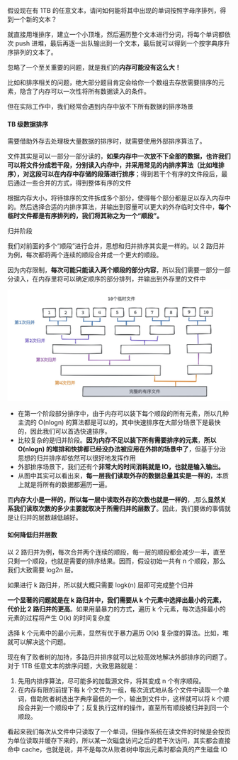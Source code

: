 假设现在有 1TB 的任意文本，请问如何能将其中出现的单词按照字母序排列，得到一个新的文本？

就直接用堆排序，建立一个小顶堆，然后遍历整个文本进行分词，将每个单词都依次 push 进堆，最后再逐一出队输出到一个文本，最后就可以得到一个按字典序升序排列的文本了。

忽略了一个至关重要的问题，就是我们的**内存可能没有这么大！**

比如和排序相关的问题，绝大部分题目肯定会给你一个数组去存放需要排序的元素，隐含了内存可以一次性将所有数据读入的条件。

但在实际工作中，我们经常会遇到内存中放不下所有数据的排序场景

#### TB 级数据排序

需要借助外存去处理极大量数据的排序时，就需要使用外部排序算法了。

文件其实是可以一部分一部分读的，**如果内存中一次放不下全部的数据，也许我们可以将文件分成若干段，分别读入内存中，并采用常见的内排序算法（比如堆排序），对这段可以在内存中存储的段落进行排序**；得到若干个有序的文件段后，最后通过一些合并的方式，得到整体有序的文件

根据内存大小，将待排序的文件拆成多个部分，使得每个部分都是足以存入内存中的。然后选择合适的内排序算法，并输出到容量可以更大的外存临时文件中，**每个临时文件都是有序排列的，我们将其称之为一个“顺段”。**

归并阶段

我们对前面的多个“顺段”进行合并，思想和归并排序其实是一样的。以 2 路归并为例，每次都将两个连续的顺段合并成一个更大的顺段。

因为内存限制，**每次可能只能读入两个顺段的部分内容**，所以我们需要一部分一部分读入，在内存里将可以确定顺序的部分排列，并输出到外存里的文件中

<img src="./images/image-20250207001956736.png" alt="image-20250207001956736" style="zoom:50%;" />

* 在第一个阶段部分排序中，由于内存可以装下每个顺段的所有元素，所以几种主流的 O(nlogn) 的算法都是可以的，其中快速排序在大部分场景下是最快的，因此我们可以首选快速排序。
* 比较复杂的是归并阶段。**因为内存不足以装下所有需要排序的元素**，**所以 O(nlogn) 的堆排和快排都已经没办法被应用在外排的场景中了**，但基于分治思想的归并排序却依然可以很好地发挥作用
* 外部排序场景下，我们还有个**非常大的时间消耗就是 IO，也就是输入输出。**
* 从图中其实可以看出来，**每一层我们读取外存的数据总量其实是一样的**，本质上就是将所有的数据都遍历一遍。

而**内存大小是一样的，所以每一层中读取外存的次数也就是一样的**，,那么**显然关系我们读取次数的多少主要就取决于所需归并的层数了**。因此，我们要做的事情就是让归并的层数越低越好。

#### 如何降低归并层数

以 2 路归并为例，每次合并两个连续的顺段，每一层的顺段都会减少一半，直至只剩一个顺段，也就是需要的排序结果。因而，假设初始一共有 n 个顺段，那么我们大致需要 log2n 层。

如果进行 k 路归并，所以就大概只需要 logk(n) 层即可完成整个归并

**一个显著的问题就是在 k 路归并中，我们需要从 k 个元素中选择出最小的元素，代价比 2 路归并的更高**。如果用最暴力的方式，遍历 k 个元素，每次选择最小的元素的过程将产生 O(k) 的时间复杂度

选择 k 个元素中的最小元素，显然有优于暴力遍历 O(k) 复杂度的算法。比如，堆就可以解决这个问题。

现在有了败者树的加持，多路归并排序就可以比较高效地解决外部排序的问题了。对于 1TB 任意文本的排序问题，大致思路就是：

1. 先用内排序算法，尽可能多的加载源文件，将其变成 n 个有序顺段。
2. 在内存有限的前提下每 k 个文件为一组，每次流式地从各个文件中读取一个单词，借助败者树选出字典序最低的一个，输出到文件中，这样就可以将 k 个顺段合并到一个顺段中了；反复执行这样的操作，直至所有顺段被归并到同一个顺段。

看起来我们每次从文件中只读取了一个单词，但操作系统在读文件的时候是会按页为单位读取并缓存下来的，所以某一次磁盘访问之后的若干次访问，其实都会直接命中 cache，也就是说，并不是每次从败者树中取出元素时都会真的产生磁盘 IO




